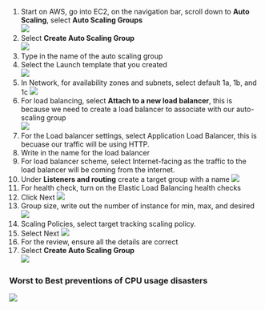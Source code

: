 1. Start on AWS, go into EC2, on the navigation bar, scroll down to **Auto Scaling**, select **Auto Scaling Groups**  
![](images/asg1.png)  
2. Select **Create Auto Scaling Group**    
![](images/asg2.png)
3. Type in the name of the auto scaling group
4. Select the Launch template that you created  
![](images/asg3.png)
5. In Network, for availability zones and subnets, select default 1a, 1b, and 1c
![](images/asg4.png)
6. For load balancing, select **Attach to a new load balancer**, this is because we need to create a load balancer to associate with our auto-scaling group    
![](images/asg5.png)
7. For the Load balancer settings, select Application Load Balancer, this is becuase our traffic will be using HTTP.
8. Write in the name for the load balancer
9. For load balancer scheme, select Internet-facing as the traffic to the load balancer will be coming from the internet.
10. Under **Listeners and routing** create a target group with a name
![](images/asg6.png)
11. For health check, turn on the Elastic Load Balancing health checks
12. Click Next
![](images/asg7.png)
13. Group size, write out the number of instance for min, max, and desired
![](images/asg8.png)
14. Scaling Policies, select target tracking scaling policy.
15. Select Next
![](images/asg9.png)
15. For the review, ensure all the details are correct
16. Select **Create Auto Scaling Group**  
![](images/asg10.png)


### Worst to Best preventions of CPU usage disasters

![](images/diagram.png)
